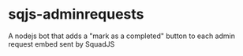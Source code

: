 # sqjs-adminrequests
A nodejs bot that adds a "mark as a completed" button to each admin request embed sent by SquadJS
